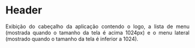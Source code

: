 <h1>Header</h1>

<p align="justify">
  Exibição do cabeçalho da aplicação contendo o logo, a lista de menu (mostrada quando o tamanho da tela é acima 1024px) e o menu lateral (mostrado quando o tamanho da tela é inferior a 1024).
</p>
